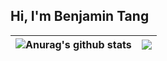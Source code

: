 ## Hi, I'm Benjamin Tang

| <img align="center" src="https://github-readme-stats.vercel.app/api?username=RobotBenjaminTang&show_icons=true&theme=buefy&hide_border=true" alt="Anurag's github stats" /> | <img align="center" src="https://github-readme-stats.vercel.app/api/top-langs/?username=RobotBenjaminTang&layout=compact&theme=buefy&hide_border=true" /> |
| ------------- | ------------- |
